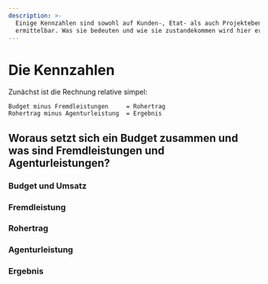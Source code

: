 ```yaml
---
description: >-
  Einige Kennzahlen sind sowohl auf Kunden-, Etat- als auch Projektebene
  ermittelbar. Was sie bedeuten und wie sie zustandekommen wird hier erklärt.
---
```


# Die Kennzahlen

Zunächst ist die Rechnung relative simpel:

```text
Budget minus Fremdleistungen     = Rohertrag
Rohertrag minus Agenturleistung  = Ergebnis
```

## Woraus setzt sich ein Budget zusammen und was sind Fremdleistungen und Agenturleistungen?

### Budget und Umsatz

### Fremdleistung

### Rohertrag

### Agenturleistung

### Ergebnis

```text

```



